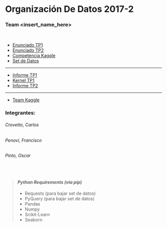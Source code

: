 # Organización De Datos 2017-2
### Team &lt;insert_name_here&gt;
<br>

+ [Enunciado TP1](https://docs.google.com/document/d/1XQ0WWPhBURmd5r1Ld2khMsSJymPKYoZd_FUvLHqhkWA/edit "Entrega 25/09")
+ [Enunciado TP2](https://docs.google.com/document/d/1YjoAhQ6mtBps9aauOvNzTMTpFv6I6_I2Y-2xsWDwSrU/edit "Entrega 27/11")
+ [Competencia Kaggle](https://inclass.kaggle.com/c/properati "Properati")
+ [Set de Datos](http://www.properati.com.ar/data/ "Ventas Properati")

___
+ [Informe TP1](https://docs.google.com/document/d/1-1VYZItsWMwpkfpuQdgLBDwoBWiMRaTdPiu01bAYOmM/edit?usp=sharing "Análisis Exploratorio")
+ [Kernel TP1](https://www.falta-agregar.com "Notebook Análisis Exploratorio")
+ [Informe TP2](https://docs.google.com/document/d/19Rs8SzdZ3O7Q2dRUgmIxvfE0gCrDb9f-HIBK_Js5rQc/edit?usp=sharing "Machine Learning")
___

+ [Team Kaggle](https://www.falta-agregar.com "Team A definir")

### Integrantes:
###### Crovetto, Carlos
###### Penovi, Francisco
###### Pinto, Oscar

<br>

> #### *Python Requirements (via pip)*
> + Requests (para bajar set de datos)
> + PyQuery (para bajar set de datos)
> + Pandas
> + Numpy
> + Scikit-Learn
> + Seaborn
